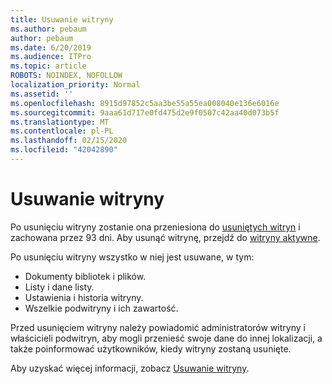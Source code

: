 ```yaml
---
title: Usuwanie witryny
ms.author: pebaum
author: pebaum
ms.date: 6/20/2019
ms.audience: ITPro
ms.topic: article
ROBOTS: NOINDEX, NOFOLLOW
localization_priority: Normal
ms.assetid: ''
ms.openlocfilehash: 8915d97852c5aa3be55a55ea008040e136e6016e
ms.sourcegitcommit: 9aaa61d717e0fd475d2e9f0507c42aa40d073b5f
ms.translationtype: MT
ms.contentlocale: pl-PL
ms.lasthandoff: 02/15/2020
ms.locfileid: "42042890"
---
```

# <a name="delete-a-site"></a>Usuwanie witryny

Po usunięciu witryny zostanie ona przeniesiona do [usuniętych witryn](https://admin.microsoft.com/sharepoint?page=recyclebin&modern=true) i zachowana przez 93 dni. Aby usunąć witrynę, przejdź do [witryny aktywne](https://admin.microsoft.com/sharepoint?page=sitemanagement&modern=true). 

Po usunięciu witryny wszystko w niej jest usuwane, w tym:

- Dokumenty bibliotek i plików.
- Listy i dane listy.
- Ustawienia i historia witryny.
- Wszelkie podwitryny i ich zawartość.

Przed usunięciem witryny należy powiadomić administratorów witryny i właścicieli podwitryn, aby mogli przenieść swoje dane do innej lokalizacji, a także poinformować użytkowników, kiedy witryny zostaną usunięte.

Aby uzyskać więcej informacji, zobacz [Usuwanie witryny](https://docs.microsoft.com/sharepoint/delete-site-collection).
